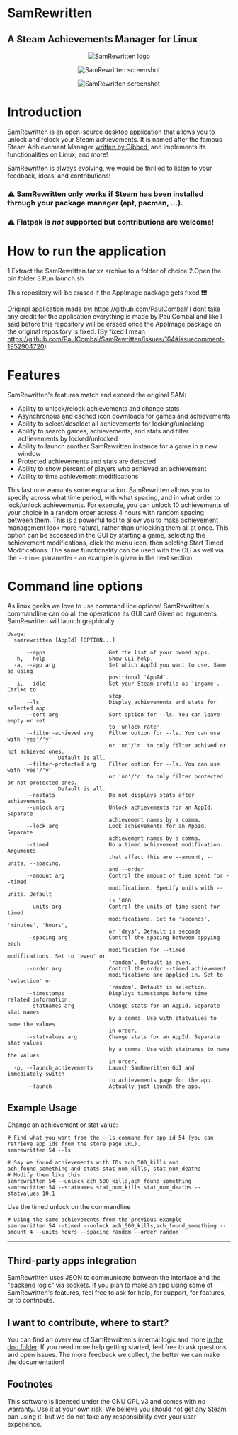 # SamRewritten
A Steam Achievements Manager for Linux
---

<p align=center>
	<img src="assets/icon_256.png" alt="SamRewritten logo"/>
</p>

<p align=center>
	<img src="assets/screenshot.png" alt="SamRewritten screenshot"/>
</p>

<p align=center>
	<img src="assets/screenshot2.png" alt="SamRewritten screenshot"/>
</p>

# Introduction

SamRewritten is an open-source desktop application that allows you to unlock and relock your Steam achievements. It is named after the famous Steam Achievement Manager [written by Gibbed](https://github.com/gibbed/SteamAchievementManager), and implements its functionalities on Linux, and more!

SamRewritten is always evolving, we would be thrilled to listen to your feedback, ideas, and contributions!

### ⚠️ SamRewritten only works if Steam has been installed through your package manager (apt, pacman, ...). 
### ⚠️ Flatpak is *not* supported but contributions are welcome!

# How to run the application
1.Extract the SamRewritten.tar.xz archive to a folder of choice
2.Open the bin folder
3.Run launch.sh

This repository will be erased if the AppImage package gets fixed ❗❗❗

Original application made by: https://github.com/PaulCombal/
I dont take any credit for the application everything is made by PaulCombal and like I said before this repository will be erased once the AppImage package on the original repository is fixed. (By fixed I mean https://github.com/PaulCombal/SamRewritten/issues/164#issuecomment-1952904720)

# Features

SamRewritten's features match and exceed the original SAM:

* Ability to unlock/relock achievements and change stats
* Asynchronous and cached icon downloads for games and achievements
* Ability to select/deselect all achievements for locking/unlocking
* Ability to search games, achievements, and stats and filter achievements by locked/unlocked
* Ability to launch another SamRewritten instance for a game in a new window
* Protected achievements and stats are detected
* Ability to show percent of players who achieved an achievement
* Ability to time achievement modifications

This last one warrants some explanation. SamRewritten allows you to specify across what time period, with what spacing, and in what order to lock/unlock achievements. For example, you can unlock 10 achievements of your choice in a random order across 4 hours with random spacing between them. This is a powerful tool to allow you to make achievement management look more natural, rather than unlocking them all at once. This option can be accessed in the GUI by starting a game, selecting the  achievement modifications, click the menu icon, then selcting Start Timed Modifications. The same functionality can be used with the CLI as well via the `--timed` parameter - an example is given in the next section.

# Command line options

As linux geeks we love to use command line options! SamRewritten's commandline can do all the operations its GUI can! Given no arguments, SamRewritten will launch graphically.

```
Usage:
  samrewritten [AppId] [OPTION...]

      --apps                 	Get the list of your owned apps.
  -h, --help                 	Show CLI help.
  -a, --app arg              	Set which AppId you want to use. Same as using
                             	positional 'AppId'.
  -i, --idle                 	Set your Steam profile as 'ingame'. Ctrl+c to
                             	stop.
      --ls                   	Display achievements and stats for selected app.
      --sort arg             	Sort option for --ls. You can leave empty or set
                             	to 'unlock_rate'.
      --filter-achieved arg  	Filter option for --ls. You can use with 'yes'/'y'
                             	or 'no'/'n' to only filter achived or not achieved ones.
				Default is all.
      --filter-protected arg 	Filter option for --ls. You can use with 'yes'/'y'
                             	or 'no'/'n' to only filter protected or not protected ones.
				Default is all.
      --nostats              	Do not displays stats after achievements.
      --unlock arg           	Unlock achievements for an AppId. Separate
                             	achievement names by a comma.
      --lock arg             	Lock achievements for an AppId. Separate
                             	achievement names by a comma.
      --timed                	Do a timed achievement modification. Arguments
                             	that affect this are --amount, --units, --spacing,
                             	and --order
      --amount arg           	Control the amount of time spent for --timed
                             	modifications. Specify units with --units. Default
                             	is 1000
      --units arg            	Control the units of time spent for --timed
                             	modifications. Set to 'seconds', 'minutes', 'hours',
                             	or 'days'. Default is seconds
      --spacing arg          	Control the spacing between appying each
                             	modification for --timed modifications. Set to 'even' or
                             	'random'. Default is even.
      --order arg            	Control the order --timed achievement
                             	modifications are applied in. Set to 'selection' or
                             	'random'. Default is selection.
      --timestamps           	Displays timestamps before time related information.
      --statnames arg        	Change stats for an AppId. Separate stat names
                             	by a comma. Use with statvalues to name the values
                             	in order.
      --statvalues arg       	Change stats for an AppId. Separate stat values
                             	by a comma. Use with statnames to name the values
                             	in order.
  -p, --launch_achievements  	Launch SamRewritten GUI and immediately switch
                             	to achievements page for the app.
      --launch               	Actually just launch the app.
```

## Example Usage

Change an achievement or stat value:

```
# Find what you want from the --ls command for app id 54 (you can retrieve app ids from the store page URL).
samrewritten 54 --ls

# Say we found achievements with IDs ach_500_kills and ach_found_something and stats stat_num_kills, stat_num_deaths
# Modify them like this
samrewritten 54 --unlock ach_500_kills,ach_found_something
samrewritten 54 --statnames stat_num_kills,stat_num_deaths --statvalues 10,1
```

Use the timed unlock on the commandline

```
# Using the same achievements from the previous example
samrewritten 54 --timed --unlock ach_500_kills,ach_found_something --amount 4 --units hours --spacing random --order random
```

---

## Third-party apps integration

SamRewritten uses JSON to communicate between the interface and the "backend logic" via sockets. If you plan to make an app using some of SamRewritten's features, feel free to ask for help, for support, for features, or to contribute.

## I want to contribute, where to start?

You can find an overview of SamRewritten's internal logic and more [in the doc folder](doc/OVERVIEW.md). If you need more help getting started, feel free to ask questions and open issues. The more feedback we collect, the better we can make the documentation!

## Footnotes

This software is licensed under the GNU GPL v3 and comes with no warranty. Use it at your own risk. We believe you should not get any Steam ban using it, but we do not take any responsibility over your user experience.
